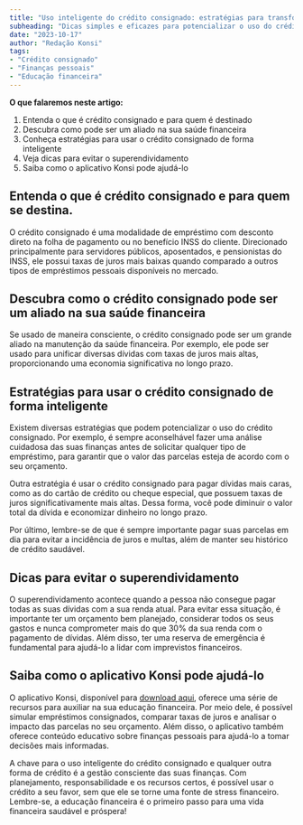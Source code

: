 ```yaml
---
title: "Uso inteligente do crédito consignado: estratégias para transformá-lo em um aliado da sua saúde financeira"
subheading: "Dicas simples e eficazes para potencializar o uso do crédito consignado a seu favor"
date: "2023-10-17"
author: "Redação Konsi"
tags:
- "Crédito consignado"
- "Finanças pessoais"
- "Educação financeira"
---
```


**O que falaremos neste artigo:**
1. Entenda o que é crédito consignado e para quem é destinado
2. Descubra como pode ser um aliado na sua saúde financeira
3. Conheça estratégias para usar o crédito consignado de forma inteligente
4. Veja dicas para evitar o superendividamento
5. Saiba como o aplicativo Konsi pode ajudá-lo

## Entenda o que é crédito consignado e para quem se destina.
O crédito consignado é uma modalidade de empréstimo com desconto direto na folha de pagamento ou no benefício INSS do cliente. Direcionado principalmente para servidores públicos, aposentados, e pensionistas do INSS, ele possui taxas de juros mais baixas quando comparado a outros tipos de empréstimos pessoais disponíveis no mercado.

## Descubra como o crédito consignado pode ser um aliado na sua saúde financeira
Se usado de maneira consciente, o crédito consignado pode ser um grande aliado na manutenção da saúde financeira. Por exemplo, ele pode ser usado para unificar diversas dívidas com taxas de juros mais altas, proporcionando uma economia significativa no longo prazo.

## Estratégias para usar o crédito consignado de forma inteligente
Existem diversas estratégias que podem potencializar o uso do crédito consignado. Por exemplo, é sempre aconselhável fazer uma análise cuidadosa das suas finanças antes de solicitar qualquer tipo de empréstimo, para garantir que o valor das parcelas esteja de acordo com o seu orçamento. 

Outra estratégia é usar o crédito consignado para pagar dívidas mais caras, como as do cartão de crédito ou cheque especial, que possuem taxas de juros significativamente mais altas. Dessa forma, você pode diminuir o valor total da dívida e economizar dinheiro no longo prazo.

Por último, lembre-se de que é sempre importante pagar suas parcelas em dia para evitar a incidência de juros e multas, além de manter seu histórico de crédito saudável.

## Dicas para evitar o superendividamento
O superendividamento acontece quando a pessoa não consegue pagar todas as suas dívidas com a sua renda atual. Para evitar essa situação, é importante ter um orçamento bem planejado, considerar todos os seus gastos e nunca comprometer mais do que 30% da sua renda com o pagamento de dívidas. Além disso, ter uma reserva de emergência é fundamental para ajudá-lo a lidar com imprevistos financeiros.

## Saiba como o aplicativo Konsi pode ajudá-lo
O aplicativo Konsi, disponível para [download aqui](https://konsi.com.br/app), oferece uma série de recursos para auxiliar na sua educação financeira. Por meio dele, é possível simular empréstimos consignados, comparar taxas de juros e analisar o impacto das parcelas no seu orçamento. Além disso, o aplicativo também oferece conteúdo educativo sobre finanças pessoais para ajudá-lo a tomar decisões mais informadas.

A chave para o uso inteligente do crédito consignado e qualquer outra forma de crédito é a gestão consciente das suas finanças. Com planejamento, responsabilidade e os recursos certos, é possível usar o crédito a seu favor, sem que ele se torne uma fonte de stress financeiro. Lembre-se, a educação financeira é o primeiro passo para uma vida financeira saudável e próspera!
